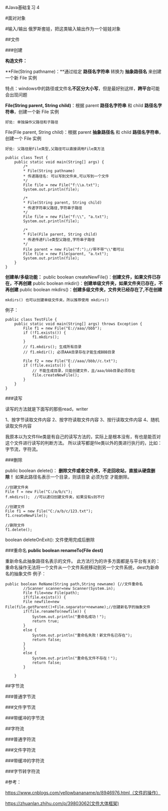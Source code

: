 ﻿#Java基础复习 4


#面对对象

#输入/输出
俄罗斯套娃，把这类输入输出作为一个娃娃对象

##文件

###创建

**构造文件：**

**File(String pathname)：**通过给定 **路径名字符串** 转换为 **抽象路径名** 来创建一个新 File 实例

特点：windows中的路径或文件名**不区分大小写**，但是最好别这样，**跨平台**可能会出现问题

**File(String parent, String child)**：根据 parent **路径名字符串** 和 child **路径名字符串**，创建一个新 File 实例

    好处: 单独操作父路径和子路径

File(File parent, String child)：根据 parent **抽象路径名** 和 child **路径名字符串**，创建一个 File 实例

    好处: 父路径是File类型,父路径可以直接调用File类方法

```
public class Test {
    public static void main(String[] args) {
        /*
        * File(String pathname)
        * 传递路径名: 可以写到文件夹,可以写到一个文件
        */
        File file = new File("f:\\a.txt");
        System.out.println(file);

        /*
        * File(String parent, String child)
        * 传递字符串父路径,字符串子路径
        */
        File file = new File("f:\\", "a.txt");
        System.out.println(file);

        /*
        * File(File parent, String child)
        * 传递传递File类型父路径,字符串子路径
        */
        File parent = new File("f:");//带不带"\\"都可以
        File file = new File(parent, "a.txt");
        System.out.println(file);
    }
}
```



**创建单/多级功能：**
public boolean createNewFile()：**创建文件，如果文件已存在，不再创建**
public boolean mkdir()：**创建单级文件夹，如果文件夹已存在，不再创建**
public boolean mkdirs()：**创建多级文件夹，文件夹已经存在了,不在创建**

    mkdirs() 也可以创建单级文件夹，所以推荐使用 mkdirs()

例子：
```
public class TestFile {    
    public static void main(String[] args) throws Exception {  
        File f1 = new File("E://aaa//bbb");  
        if (!f1.exists()) {  
            f1.mkdirs();  
        }  
        // f1.mkdirs(); 生成所有目录  
        // f1.mkdir(); 必须AAA目录存在才能生成BBB目录  
  
        File f2 = new File("E://aaa//bbb//c.txt");  
        if (!file.exists()) {  
            // 不能生成目录，只能创建文件，且/aaa/bbb目录必须存在  
            file.createNewFile();  
        }  
    }          
}   
```

###读写

读写的方法就是下面写的那些read，writer

1、按字节读取文件内容
2、按字符读取文件内容
3、按行读取文件内容
4、随机读取文件内容 

我原本以为文件file类是有自己的读写方法的，实际上是根本没有，有也是能否对这个文件进行读写的判断方法。
所以读写都是file类以外的类进行执行的，比如：字节流，字符流。

###删除

public boolean delete()： **删除文件或者文件夹，不走回收站，直接从硬盘删除！**
如果此路径名表示一个目录，则该目录 必须为空 才能删除。

```
//创建文件夹
File f = new File("C:/a/b/c");
f.mkdirs();  //可以递归创建文件夹，如果没有s则不行

//创建文件
File f1 = new File("C:/a/b/c/123.txt");
f1.createNewFile();

//删除文件
f1.delete();

```

boolean deleteOnExit():
文件使用完成后删除

###重命名
**public boolean renameTo(File dest)**

重新命名此抽象路径名表示的文件。
此方法行为的许多方面都是与平台有关的：重命名操作无法将一个文件从一个文件系统移动到另一个文件系统，dest为新命名的抽象文件
例子：
```
public boolean ReName(String path,String newname) {//文件重命名
        //Scanner scanner=new Scanner(System.in);
        File file=new File(path);
        if(file.exists()) {
        File newfile=new File(file.getParent()+File.separator+newname);//创建新名字的抽象文件
        if(file.renameTo(newfile)) {
            System.out.println("重命名成功！"); 
            return true;
        }
        else {
            System.out.println("重命名失败！新文件名已存在");
            return false;
        }
        }
        else {
            System.out.println("重命名文件不存在！");
            return false;
        }
    
    }
```

##字节流

###普通字节流

###文件字节流

###带缓冲的字节流


##字符流

###普通字符流

###文件字符流

###带缓冲的字符流

###字节转字符流

#参考：

https://www.cnblogs.com/yellowbananame/p/8946976.html（文件的操作）


https://zhuanlan.zhihu.com/p/39803062(文件大体框架)
